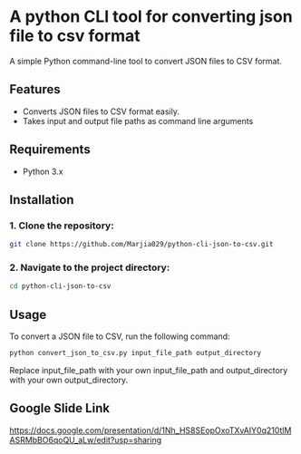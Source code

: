 # A python CLI tool for converting json file to csv format

A simple Python command-line tool to convert JSON files to CSV format.

## Features

- Converts JSON files to CSV format easily.
- Takes input and output file paths as command line arguments

## Requirements

- Python 3.x

## Installation

### 1. Clone the repository:
   ```bash
   git clone https://github.com/Marjia029/python-cli-json-to-csv.git
   ```
### 2. Navigate to the project directory:
   ```bash
   cd python-cli-json-to-csv
   ```
## Usage
To convert a JSON file to CSV, run the following command:

```bash
python convert_json_to_csv.py input_file_path output_directory
```
Replace input_file_path with your own input_file_path and output_directory with your own output_directory.

## Google Slide Link
https://docs.google.com/presentation/d/1Nh_HS8SEopOxoTXvAIY0q210tlMASRMbBO6qoQU_aLw/edit?usp=sharing